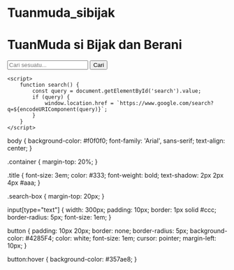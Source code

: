 # Tuanmuda_sibijak<!DOCTYPE html>
<html lang="id">
<head>
    <meta charset="UTF-8">
    <meta name="viewport" content="width=device-width, initial-scale=1.0">
    <title>TuanMuda si Bijak dan Berani</title>
    <link rel="stylesheet" href="styles.css">
</head>
<body>
    <div class="container">
        <h1 class="title">TuanMuda si Bijak dan Berani</h1>
        <div class="search-box">
            <input type="text" id="search" placeholder="Cari sesuatu...">
            <button onclick="search()">Cari</button>
        </div>
    </div>

    <script>
        function search() {
            const query = document.getElementById('search').value;
            if (query) {
                window.location.href = `https://www.google.com/search?q=${encodeURIComponent(query)}`;
            }
        }
    </script>
</body>
</html>
body {
    background-color: #f0f0f0;
    font-family: 'Arial', sans-serif;
    text-align: center;
}

.container {
    margin-top: 20%;
}

.title {
    font-size: 3em;
    color: #333;
    font-weight: bold;
    text-shadow: 2px 2px 4px #aaa;
}

.search-box {
    margin-top: 20px;
}

input[type="text"] {
    width: 300px;
    padding: 10px;
    border: 1px solid #ccc;
    border-radius: 5px;
    font-size: 1em;
}

button {
    padding: 10px 20px;
    border: none;
    border-radius: 5px;
    background-color: #4285F4;
    color: white;
    font-size: 1em;
    cursor: pointer;
    margin-left: 10px;
}

button:hover {
    background-color: #357ae8;
}
